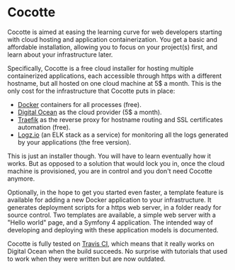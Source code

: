 # Cocotte

Cocotte is aimed at easing the learning curve for web developers starting with cloud hosting and application containerization. You get a basic and affordable installation, allowing you to focus on your project(s) first, and learn about your infrastructure later.

Specifically, Cocotte is a free cloud installer for hosting multiple containerized applications, each accessible through https with a different hostname, but all hosted on one cloud machine at 5$ a month. This is the only cost for the infrastructure that Cocotte puts in place:

* [Docker](https://www.docker.com/) containers for all processes (free).
* [Digital Ocean](https://www.digitalocean.com/) as the cloud provider (5$ a month).
* [Traefik](https://traefik.io/) as the reverse proxy for hostname routing and SSL certificates automation (free).
* [Logz.io](https://logz.io/) (an ELK stack as a service) for monitoring all the logs generated by your applications (the free version).

This is just an installer though. You will have to learn eventually how it works. But as opposed to a solution that would lock you in, once the cloud machine is provisioned, you are in control and you don't need Cocotte anymore. 

Optionally, in the hope to get you started even faster, a template feature is available for adding a new Docker application to your infrastructure. It generates deployment scripts for a https web server, in a folder ready for source control. Two templates are available, a simple web server with a "Hello world" page, and a Symfony 4 application. The intended way of developing and deploying with these application models is documented.

Cocotte is fully tested on [Travis CI](https://travis-ci.org/chrif/cocotte), which means that it really works on Digital Ocean when the build succeeds. No surprise with tutorials that used to work when they were written but are now outdated.

